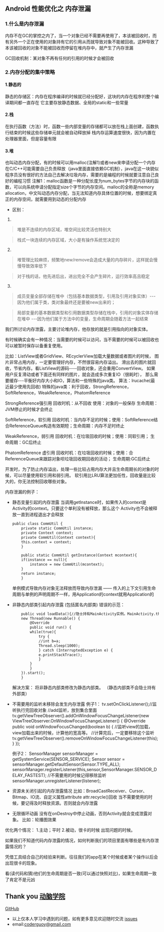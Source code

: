 ## Android 性能优化之 内存泄漏

### 1.什么是内存泄漏

内存不在GC的掌控之内了，当一个对象已经不需要再使用了，本该被回收时，而有另外一个正在使用的对象持有它的引用从而就导致对象不能被回收。这种导致了本该被回收的对象不能被回收而停留在堆内存中，就产生了内存泄漏

GC回收机制：某对象不再有任何的引用的时候才会被回收

### 2.内存分配的集中策略

#### 1.静态的

静态的存储区：内存在程序编译的时候就已经分配好，这块的内存在程序的整个编译期间都一直存在
它主要存放静态数据、全局的static和一些常量

#### 2.栈

在执行函数（方法）时，函数一些内部变量的存储都可以放在栈上面创建，函数执行结束的时候这些存储单元就会被自动释放掉
栈内存运算速度很快，因为内置在处理器里面，但是容量有限

#### 3.堆

也叫动态内存分配，有的时候可以用malloc(注解1)或者new来申请分配一个内存
在C/C++可能需要自己负责释放（java里面直接依赖GC机制），java在这一块貌似程序员没有很好的方法自己去解决垃圾内存，需要的是编程的时候就要注意自己良好的编程习惯
注解1：malloc函数是一种分配长度为num_bytes字节的内存块的函数，可以向系统申请分配指定size个字节的内存空间。malloc的全称是memory allocation，中文叫动态内存分配，当无法知道内存具体位置的时候，想要绑定真正的内存空间，就需要用到动态的分配内存

- 区别：
1.
> 堆是不连续的内存区域，堆空间比较灵活也特别大

> 栈式一块连续的内存区域，大小是有操作系统觉决定的

2.
> 堆管理比较麻烦，频繁地new/remove会造成大量的内存碎片，这样就会慢慢导致效率低下

> 对于栈的话，他先进后出，进出完全不会产生碎片，运行效率高且稳定

3.
> 成员变量全部存储在堆中（包括基本数据类型，引用及引用对象实体）---因为他们属于类，类对象最终还是要被new出来的；

> 局部变量的基本数据类型和引用数据类型存储在栈中，引用的对象实体存储在堆中 ---因为他们属于方法中的变量，生命周期会随着方法一起结束

我们所讨论内存泄露，主要讨论堆内存，他存放的就是引用指向的对象实体。

有时候确实会有一种情况：当需要的时候可以访问，当不需要的时候可以被回收也可以被暂时保存以备重复使用。

比如：ListView或者GridView、REcyclerView加载大量数据或者图片的时候，
	图片非常占用内存，一定要管理好内存，不然很容易内存溢出。
	滑出去的图片就回收，节省内存。看ListView的源码----回收对象，还会重用ConvertView。
	如果用户反复滑动或者下面还有同样的图片，就会造成多次重复IO（很耗时），
	那么需要缓存---平衡好内存大小和IO，算法和一些特殊的java类。
	算法：lrucache(最近最少使用先回收)
	特殊的java类：利于回收，StrongReference，SoftReference，WeakReference，PhatomReference
		
StrongReference强引用
	回收时机：从不回收 使用：对象的一般保存  生命周期：JVM停止的时候才会终止
  
SoftReference，软引用
	回收时机：当内存不足的时候；使用：SoftReference<String>结合ReferenceQueue构造有效期短；生命周期：内存不足时终止
  
WeakReference，弱引用
	回收时机：在垃圾回收的时候；使用：同软引用； 生命周期：GC后终止
  
PhatomReference 虚引用
	回收时机：在垃圾回收的时候；使用：合ReferenceQueue来跟踪对象呗垃圾回收期回收的活动； 生命周期:GC后终止

开发时，为了防止内存溢出，处理一些比较占用内存大并且生命周期长的对象的时候，可以尽量使用软引用和弱引用。
软引用比LRU算法更加任性，回收量是比较大的，你无法控制回收哪些对象。

内存泄漏的例子：

- 静态变量引起的内存泄露
	当调用getInstance时，如果传入的context是Activity的context。只要这个单利没有被释放，那么这个
	Activity也不会被释放一直到进程退出才会释放
	```xml
	public class CommUtil {
	    private static CommUtil instance;
	    private Context context;
	    private CommUtil(Context context){
		this.context = context;
	    }

	    public static CommUtil getInstance(Context mcontext){
		if(instance == null){
		    instance = new CommUtil(mcontext);
		}
		return instance;
	    }
	```
	单例模式导致内存对象无法释放而导致内存泄漏 —— 传入的上下文引用生命周期与单例的声明周期不一样，用Application的context就用Application的
	
- 非静态内部类引起内存泄露
	(包括匿名内部类)
	错误的示范：
	```xml
	    public void loadData(){//隐士持有MainActivity实例。MainActivity.this.a
		new Thread(new Runnable() {
		    @Override
		    public void run() {
			while(true){
			    try {
				//int b=a;
				Thread.sleep(1000);
			    } catch (InterruptedException e) {
				e.printStackTrace();
			    }
			}
		    }
		}).start();
	    }
	```
	解决方案：
	将非静态内部类修改为静态内部类。
	（静态内部类不会隐士持有外部类）

- 不需要用的监听未移除会发生内存泄露
	例子1：
        tv.setOnClickListener();//监听执行完回收对象
        //add监听，放到集合里面
        tv.getViewTreeObserver().addOnWindowFocusChangeListener(new ViewTreeObserver.OnWindowFocusChangeListener() {
            @Override
            public void onWindowFocusChanged(boolean b) {
                //监听view的加载，view加载出来的时候，计算他的宽高等。
                //计算完后，一定要移除这个监听
                tv.getViewTreeObserver().removeOnWindowFocusChangeListener(this);
            }
        });

	例子2：
	SensorManager sensorManager = getSystemService(SENSOR_SERVICE);
        Sensor sensor = sensorManager.getDefaultSensor(Sensor.TYPE_ALL);
        sensorManager.registerListener(this,sensor,SensorManager.SENSOR_DELAY_FASTEST);
        //不需要用的时候记得移除监听
        sensorManager.unregisterListener(listener);
	
- 资源未关闭引起的内存泄露情况
	比如：BroadCastReceiver、Cursor、Bitmap、IO流、自定义属性attribute attr.recycle()回收
	当不需要使用的时候，要记得及时释放资源。否则就会内存泄露

- 无限循环动画
	没有在onDestroy中停止动画，否则Activity就会变成泄露对象。
	比如：轮播图效果

优化两个情况：
	1.主动；平时
	2.被动，很卡的时候  出现问题的时候。

如果我们不知道代码内存泄露的情况，如何判断我们的项目里面有哪些是有内存泄露情况的？

凭借工具结合自己的经验来判断。往往我们的app在某个时候或者某个操作以后会出现很卡的现象。

看(读代码和猜)他们的生命周期是否一致(可以通过快照对比)，如果生命周期一致了肯定不是元凶

## Thank you [动脑学院](https://www.dongnaoedu.com/)

[GitHub](https://github.com/CoderGuoy/Coder)

- 以上仅本人学习中遇到的问题，如有更多意见欢迎随时交流 [issues](https://github.com/CoderGuoy/MetalDesign/issues/1)
- email:coderguoy@gmail.com

